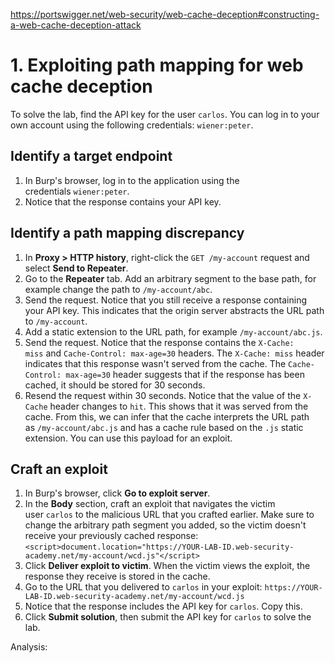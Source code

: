 https://portswigger.net/web-security/web-cache-deception#constructing-a-web-cache-deception-attack

# 1. Exploiting path mapping for web cache deception
To solve the lab, find the API key for the user `carlos`. You can log in to your own account using the following credentials: `wiener:peter`.

## Identify a target endpoint
1. In Burp's browser, log in to the application using the credentials `wiener:peter`.
2. Notice that the response contains your API key.
## Identify a path mapping discrepancy
1. In **Proxy > HTTP history**, right-click the `GET /my-account` request and select **Send to Repeater**.
2. Go to the **Repeater** tab. Add an arbitrary segment to the base path, for example change the path to `/my-account/abc`.
3. Send the request. Notice that you still receive a response containing your API key. This indicates that the origin server abstracts the URL path to `/my-account`.
4. Add a static extension to the URL path, for example `/my-account/abc.js`.
5. Send the request. Notice that the response contains the `X-Cache: miss` and `Cache-Control: max-age=30` headers. The `X-Cache: miss` header indicates that this response wasn't served from the cache. The `Cache-Control: max-age=30` header suggests that if the response has been cached, it should be stored for 30 seconds.
6. Resend the request within 30 seconds. Notice that the value of the `X-Cache` header changes to `hit`. This shows that it was served from the cache. From this, we can infer that the cache interprets the URL path as `/my-account/abc.js` and has a cache rule based on the `.js` static extension. You can use this payload for an exploit.
## Craft an exploit
1. In Burp's browser, click **Go to exploit server**.
2. In the **Body** section, craft an exploit that navigates the victim user `carlos` to the malicious URL that you crafted earlier. Make sure to change the arbitrary path segment you added, so the victim doesn't receive your previously cached response:
    `<script>document.location="https://YOUR-LAB-ID.web-security-academy.net/my-account/wcd.js"</script>`
3. Click **Deliver exploit to victim**. When the victim views the exploit, the response they receive is stored in the cache.
4. Go to the URL that you delivered to `carlos` in your exploit:
    `https://YOUR-LAB-ID.web-security-academy.net/my-account/wcd.js`
5. Notice that the response includes the API key for `carlos`. Copy this.
6. Click **Submit solution**, then submit the API key for `carlos` to solve the lab.

Analysis:
